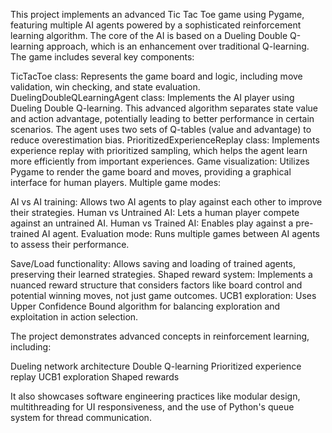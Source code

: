 This project implements an advanced Tic Tac Toe game using Pygame, featuring multiple AI agents powered by a sophisticated reinforcement learning algorithm. The core of the AI is based on a Dueling Double Q-learning approach, which is an enhancement over traditional Q-learning.
The game includes several key components:

TicTacToe class: Represents the game board and logic, including move validation, win checking, and state evaluation.
DuelingDoubleQLearningAgent class: Implements the AI player using Dueling Double Q-learning. This advanced algorithm separates state value and action advantage, potentially leading to better performance in certain scenarios. The agent uses two sets of Q-tables (value and advantage) to reduce overestimation bias.
PrioritizedExperienceReplay class: Implements experience replay with prioritized sampling, which helps the agent learn more efficiently from important experiences.
Game visualization: Utilizes Pygame to render the game board and moves, providing a graphical interface for human players.
Multiple game modes:

AI vs AI training: Allows two AI agents to play against each other to improve their strategies.
Human vs Untrained AI: Lets a human player compete against an untrained AI.
Human vs Trained AI: Enables play against a pre-trained AI agent.
Evaluation mode: Runs multiple games between AI agents to assess their performance.


Save/Load functionality: Allows saving and loading of trained agents, preserving their learned strategies.
Shaped reward system: Implements a nuanced reward structure that considers factors like board control and potential winning moves, not just game outcomes.
UCB1 exploration: Uses Upper Confidence Bound algorithm for balancing exploration and exploitation in action selection.

The project demonstrates advanced concepts in reinforcement learning, including:

Dueling network architecture
Double Q-learning
Prioritized experience replay
UCB1 exploration
Shaped rewards

It also showcases software engineering practices like modular design, multithreading for UI responsiveness, and the use of Python's queue system for thread communication.
